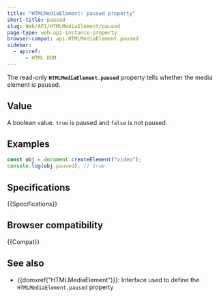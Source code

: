 ```yaml
---
title: "HTMLMediaElement: paused property"
short-title: paused
slug: Web/API/HTMLMediaElement/paused
page-type: web-api-instance-property
browser-compat: api.HTMLMediaElement.paused
sidebar:
  - apiref:
      - HTML DOM
---
```


The read-only **`HTMLMediaElement.paused`** property
tells whether the media element is paused.

## Value

A boolean value. `true` is paused and `false` is not
paused.

## Examples

```js
const obj = document.createElement("video");
console.log(obj.paused); // true
```

## Specifications

{{Specifications}}

## Browser compatibility

{{Compat}}

## See also

- {{domxref("HTMLMediaElement")}}: Interface used to define the `HTMLMediaElement.paused` property
